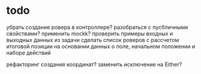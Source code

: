 # todo

убрать создание ровера в контроллере?
разобраться с пусбличными свойствами?
применить mockk?
проверить примеры входных и выходных данных из задачи
сделать список роверов с рассчетом итоговой позиции на основании данных о поле, начальном положении и наборе действий

рефакторинг создания координат?
заменить исключение на Either?
